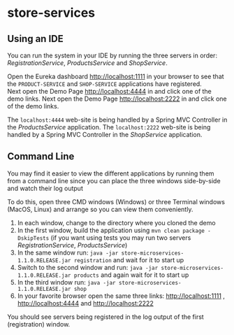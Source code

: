 # store-services


## Using an IDE

You can run the system in your IDE by running the three servers in order: _RegistrationService_, _ProductsService_ and _ShopService_.

Open the Eureka dashboard [http://localhost:1111](http://localhost:1111) in your browser to see that the `PRODUCT-SERVICE` and `SHOP-SERVICE` applications have registered.  
Next open the Demo Page [http://localhost:4444](http://localhost:4444) in and click one of the demo links.
Next open the Demo Page [http://localhost:2222](http://localhost:2222) in and click one of the demo links.

The `localhost:4444` web-site is being handled by a Spring MVC Controller in the _ProductsService_ application.
The `localhost:2222` web-site is being handled by a Spring MVC Controller in the _ShopService_ application.

## Command Line

You may find it easier to view the different applications by running them from a command line since you can place the three windows side-by-side and watch their log output

To do this, open three CMD windows (Windows) or three Terminal windows (MacOS, Linux) and arrange so you can view them conveniently.

 1. In each window, change to the directory where you cloned the demo
 1. In the first window, build the application using `mvn clean package -DskipTests` (if you want using tests you may run two servers _RegistrationService_, _ProductsService_)
 1. In the same window run: `java -jar store-microservices-1.1.0.RELEASE.jar registration` and wait for it to start up
 1. Switch to the second window and run: `java -jar store-microservices-1.1.0.RELEASE.jar products` and again wait for
 it to start up
 1. In the third window run: `java -jar store-microservices-1.1.0.RELEASE.jar shop`
 1. In your favorite browser open the same three links: [http://localhost:1111](http://localhost:1111) , [http://localhost:4444](http://localhost:4444) and [http://localhost:2222](http://localhost:2222) 

You should see servers being registered in the log output of the first (registration) window.

